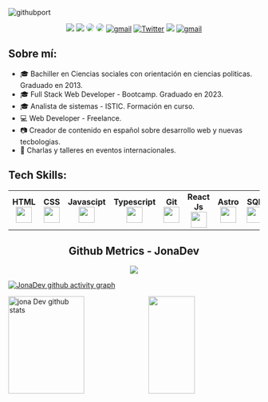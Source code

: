 ![githubport](https://github.com/jonadev-ok/jonadev-ok/assets/59519580/3d170905-58ce-439b-bdb3-3092fbcff29e) 


<div align="center">
<a href="https://www.instagram.com/jona.dev_ok/" target="_blank"><img src="https://img.shields.io/badge/-Instagram-000?style=for-the-badge&logo=instagram&logoColor=white"></a> 
<a href="https://www.tiktok.com/@jonadev1990" target="_blank"><img src="https://img.shields.io/badge/TikTok-000?style=for-the-badge&logo=tiktok&logoColor=white" ></a>
<a href="https://www.youtube.com/@jonadeveloper" target="_blank"><img src="https://img.shields.io/badge/-youtube-000?style=for-the-badge&logo=youtube&logoColor=white" style="border-radius: 30px"></a>
<a href="patreon.com/JonaDev256" target="_blank"><img src="https://img.shields.io/badge/-patreon-000?style=for-the-badge&logo=patreon&logoColor=white" style="border-radius: 30px"></a>
<a href="https://www.twitch.tv/jonadev_ok" target="_blank"><img src="https://img.shields.io/badge/-twitch-000?logo=twitch&style=for-the-badge&logoColor=white" alt="gmail" /></a>
<a href="https://x.com/jonadev_ok" target="_blank"><img alt="Twitter" src="https://img.shields.io/badge/twitter-000?&style=for-the-badge&logo=twitter&logoColor=white" /></a>  
<a href="https://www.linkedin.com/@jonadev1990" target="_blank"><img src="https://img.shields.io/badge/linkedin-000?style=for-the-badge&logo=linkedin&logoColor=white" ></a>
<a href="mailto:jvillalva.sistemas@gmail.com" target="_blank"><img src="https://img.shields.io/badge/-gmail-000?logo=gmail&style=for-the-badge&logoColor=white" alt="gmail" /></a>
</div>

## Sobre mí:

- 🎓 Bachiller en Ciencias sociales con orientación en ciencias politicas. Graduado en 2013.
- 🎓 Full Stack Web Developer - Bootcamp. Graduado en 2023.
- 🎓 Analista de sistemas - ISTIC. Formación en curso.
- 💻 Web Developer - Freelance.
- 📷 Creador de contenido en español sobre desarrollo web y nuevas tecbologias.
- 🎤 Charlas y talleres en eventos internacionales.

## Tech Skills:
<table width="1200px"> 
        <tr align="top">
            <td width="100px" align="center">
            <span><strong>HTML</strong></span><br>
            <img height="32" src="https://cdn.jsdelivr.net/gh/devicons/devicon/icons/html5/html5-original.svg">
            </td>
            <td width="100px" align="center">
            <span><strong>CSS</strong></span><br>
            <img height="32px" src="https://cdn.jsdelivr.net/gh/devicons/devicon/icons/css3/css3-original.svg">
            </td>
           <td width="100px" align="center">
            <span><strong>Javascipt</strong></span><br>
            <img height="32px" src="https://cdn.jsdelivr.net/gh/devicons/devicon/icons/javascript/javascript-original.svg">
            </td> 
            <td width="100px" align="center">
            <span><strong>Typescript</strong></span><br>
            <img height="32px" src="https://cdn.jsdelivr.net/gh/devicons/devicon/icons/typescript/typescript-original.svg">
            </td>
            <td width="100px" align="center">
            <span><strong>Git</strong></span><br>
            <img height="32px" src="https://cdn.jsdelivr.net/gh/devicons/devicon/icons/git/git-plain.svg">
            </td>
            <td width="100px" align="center">
            <span><strong>React Js</strong></span><br>
            <img height="32px" src="https://cdn.jsdelivr.net/gh/devicons/devicon/icons/react/react-original.svg">
            </td>
            <td width="100px" align="center">
            <span><strong>Astro</strong></span><br>
            <img height="32px" src="https://cdn.jsdelivr.net/gh/devicons/devicon/icons/astro/astro-original.svg">
            </td>
            <td width="100px" align="center">
            <span><strong>SQL</strong></span><br>
            <img height="32px" src="https://cdn.jsdelivr.net/gh/devicons/devicon/icons/mysql/mysql-original.svg">
            </td>
            <td width="100px" align="center">
            <span><strong>PostgreSQL</strong></span><br>
            <img height="32px" src="https://cdn.jsdelivr.net/gh/devicons/devicon/icons/postgresql/postgresql-original.svg">
            </td>
        </tr>
</table>

<h2 align="center">Github Metrics - JonaDev </h2><p align="center">

<p align="center">
 <img src="https://github-readme-streak-stats.herokuapp.com?user=jonadev-ok&theme=tokyonight_duo&hide_border=true" />
</p>
  
[![JonaDev github activity graph](https://github-readme-activity-graph.vercel.app/graph?username=jonadev-ok&bg_color=0d1117&color=ffffff&line=00b3ff&point=f9fafa&area=true&hide_border=true)](https://github.com/ashutosh00710/github-readme-activity-graph)

<div>  
  <img width="55%" height="195px" src="https://github-readme-stats.vercel.app/api?username=Jona-Dev&show_icons=true&count_private=true&hide_border=true&title_color=02D9F7FF&icon_color=02D9F7FF&text_color=c9d1d9&bg_color=0d1117" alt="jona Dev github stats" /> 
  
  <img width="43%" height="195px" src="https://github-readme-stats.vercel.app/api/top-langs/?username=jonadev-ok&layout=compact&hide_border=true&title_color=02D9F7FF&text_color=02D9F7FF&bg_color=0d1117" />
</div> 
